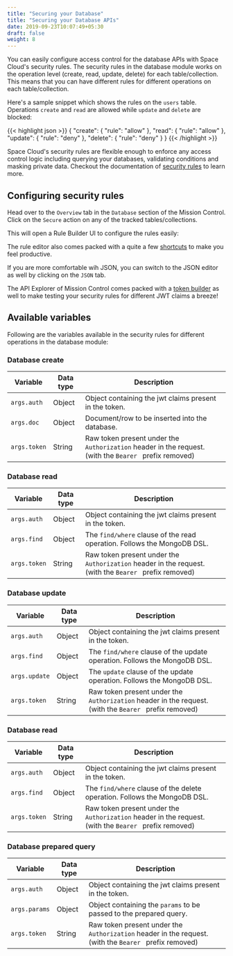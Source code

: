 ```yaml
---
title: "Securing your Database"
title: "Securing your Database APIs"
date: 2019-09-23T10:07:49+05:30
draft: false
weight: 8
---
```


You can easily configure access control for the database APIs with Space Cloud's security rules. The security rules in the database module works on the operation level (create, read, update, delete) for each table/collection. This means that you can have different rules for different operations on each table/collection.

Here's a sample snippet which shows the rules on the `users` table. Operations `create`  and `read` are allowed while `update` and `delete` are blocked:

{{< highlight json >}}
{
  "create": {
    "rule": "allow"
  },
  "read": {
    "rule": "allow"
  },
  "update": {
    "rule": "deny"
  },
  "delete": {
    "rule": "deny"
  }
}
{{< /highlight >}}

Space Cloud's security rules are flexible enough to enforce any access control logic including querying your databases, validating conditions and masking private data. Checkout the documentation of [security rules]() to learn more.

## Configuring security rules

Head over to the `Overview` tab in the `Database` section of the Mission Control. Click on the `Secure` action on any of the tracked tables/collections.

This will open a Rule Builder UI to configure the rules easily:

The rule editor also comes packed with a quite a few [shortcuts]() to make you feel productive.

If you are more comfortable wih JSON, you can switch to the JSON editor as well by clicking on the `JSON` tab. 

The API Explorer of Mission Control comes packed with a [token builder]() as well to make testing your security rules for different JWT claims a breeze!

## Available variables

Following are the variables available in the security rules for different operations in the database module:

### Database create

| Variable     | Data type | Description                                                                                            |
|--------------|-----------|--------------------------------------------------------------------------------------------------------|
| `args.auth`  | Object    | Object containing the jwt claims present in the token.                                                 |
| `args.doc`   | Object    | Document/row to be inserted into the database.                                                         |
| `args.token` | String    | Raw token present under the `Authorization` header in the request. (with the `Bearer ` prefix removed) |

### Database read

| Variable     | Data type | Description                                                                                            |
|--------------|-----------|--------------------------------------------------------------------------------------------------------|
| `args.auth`  | Object    | Object containing the jwt claims present in the token.                                                 |
| `args.find`  | Object    | The `find/where` clause of the read operation. Follows the MongoDB DSL.                                |
| `args.token` | String    | Raw token present under the `Authorization` header in the request. (with the `Bearer ` prefix removed) |

### Database update

| Variable      | Data type | Description                                                                                            |
|---------------|-----------|--------------------------------------------------------------------------------------------------------|
| `args.auth`   | Object    | Object containing the jwt claims present in the token.                                                 |
| `args.find`   | Object    | The `find/where` clause of the update operation. Follows the MongoDB DSL.                              |
| `args.update` | Object    | The `update` clause of the update operation. Follows the MongoDB DSL.                                  |
| `args.token`  | String    | Raw token present under the `Authorization` header in the request. (with the `Bearer ` prefix removed) |

### Database read

| Variable     | Data type | Description                                                                                            |
|--------------|-----------|--------------------------------------------------------------------------------------------------------|
| `args.auth`  | Object    | Object containing the jwt claims present in the token.                                                 |
| `args.find`  | Object    | The `find/where` clause of the delete operation. Follows the MongoDB DSL.                              |
| `args.token` | String    | Raw token present under the `Authorization` header in the request. (with the `Bearer ` prefix removed) |

### Database prepared query

| Variable      | Data type | Description                                                                                            |
|---------------|-----------|--------------------------------------------------------------------------------------------------------|
| `args.auth`   | Object    | Object containing the jwt claims present in the token.                                                 |
| `args.params` | Object    | Object containing the `params` to be passed to the prepared query.                                     |
| `args.token`  | String    | Raw token present under the `Authorization` header in the request. (with the `Bearer ` prefix removed) |
